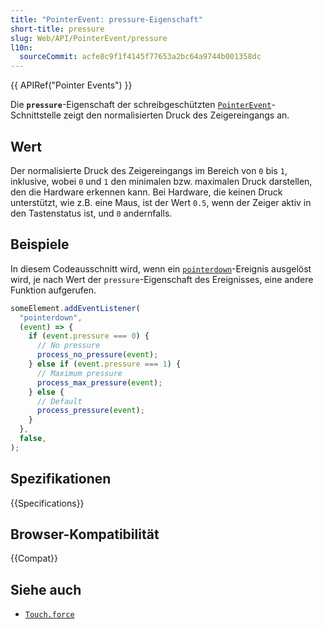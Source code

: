 ```yaml
---
title: "PointerEvent: pressure-Eigenschaft"
short-title: pressure
slug: Web/API/PointerEvent/pressure
l10n:
  sourceCommit: acfe8c9f1f4145f77653a2bc64a9744b001358dc
---
```


{{ APIRef("Pointer Events") }}

Die **`pressure`**-Eigenschaft der schreibgeschützten [`PointerEvent`](/de/docs/Web/API/PointerEvent)-Schnittstelle zeigt den normalisierten Druck des Zeigereingangs an.

## Wert

Der normalisierte Druck des Zeigereingangs im Bereich von `0` bis `1`, inklusive, wobei `0` und `1` den minimalen bzw. maximalen Druck darstellen, den die Hardware erkennen kann. Bei Hardware, die keinen Druck unterstützt, wie z.B. eine Maus, ist der Wert `0.5`, wenn der Zeiger aktiv in den Tastenstatus ist, und `0` andernfalls.

## Beispiele

In diesem Codeausschnitt wird, wenn ein [`pointerdown`](/de/docs/Web/API/Element/pointerdown_event)-Ereignis ausgelöst wird, je nach Wert der `pressure`-Eigenschaft des Ereignisses, eine andere Funktion aufgerufen.

```js
someElement.addEventListener(
  "pointerdown",
  (event) => {
    if (event.pressure === 0) {
      // No pressure
      process_no_pressure(event);
    } else if (event.pressure === 1) {
      // Maximum pressure
      process_max_pressure(event);
    } else {
      // Default
      process_pressure(event);
    }
  },
  false,
);
```

## Spezifikationen

{{Specifications}}

## Browser-Kompatibilität

{{Compat}}

## Siehe auch

- [`Touch.force`](/de/docs/Web/API/Touch/force)
